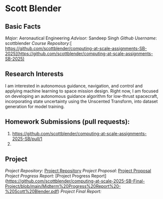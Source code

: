 # Scott Blender

## Basic Facts
*Major:* Aeronautical Engineering
*Advisor:* Sandeep Singh
*Github Username*: scottblender
*Course Repository*:[ https://github.com/scottblender/computing-at-scale-assignments-SB-2025](https://github.com/scottblender/computing-at-scale-assignments-SB-2025)


## Research Interests
I am interested in autonomous guidance, navigation, and control and applying machine learning to space mission design. Right now, I am focused on developing an autonomous guidance algorithm for low-thrust spacecraft, incorporating state uncertainty using the Unscented Transform, into dataset generation for model training. 


## Homework Submissions (pull requests):
1. https://github.com/scottblender/computing-at-scale-assignments-2025-SB/pull/1
2. 


## Project
*Project Repository*: [Project Repository](https://github.com/scottblender/computing-at-scale-2025-SB-Final-Project/tree/main) 
*Project Proposal*: [Project Proposal](https://github.com/scottblender/computing-at-scale-2025-SB-Final-Project/blob/main/project-proposal.md)
*Project Progress Report:* [Project Progress Report] (https://github.com/scottblender/computing-at-scale-2025-SB-Final-Project/blob/main/Midterm%20Progress%20Report%20-%20Scott%20Blender.pdf)
*Project Final Report:*
